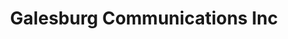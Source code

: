 ---
title: "Galesburg Communications Inc"
url: /galesburg/galesburg-communications-inc/
shop: mobile phone
---